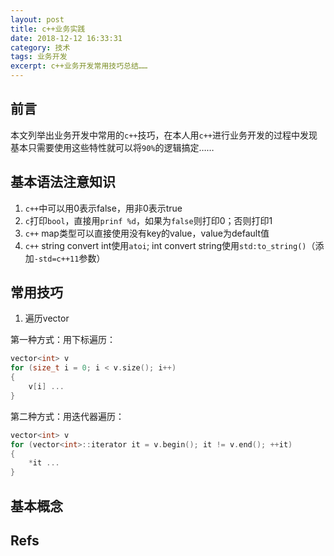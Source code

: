 ```yaml
---
layout: post
title: c++业务实践
date: 2018-12-12 16:33:31
category: 技术
tags: 业务开发
excerpt: c++业务开发常用技巧总结……
---
```


## 前言

本文列举出业务开发中常用的`c++`技巧，在本人用`c++`进行业务开发的过程中发现基本只需要使用这些特性就可以将`90%`的逻辑搞定……

## 基本语法注意知识

1. `c++`中可以用0表示false，用非0表示true
2. `c`打印`bool`，直接用`prinf %d`，如果为`false`则打印0；否则打印1
3. `c++` map类型可以直接使用没有key的value，value为default值
4. `c++` string convert int使用`atoi`; int convert string使用`std:to_string()`（添加`-std=c++11`参数）

## 常用技巧

1. 遍历vector

第一种方式：用下标遍历：
```c++
vector<int> v
for (size_t i = 0; i < v.size(); i++)
{
    v[i] ...
}
```

第二种方式：用迭代器遍历：
```c++
vector<int> v
for (vector<int>::iterator it = v.begin(); it != v.end(); ++it)
{
    *it ...
}
```

## 基本概念

## Refs

